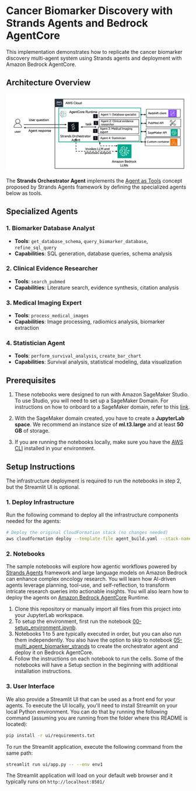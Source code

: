 # Cancer Biomarker Discovery with Strands Agents and Bedrock AgentCore

This implementation demonstrates how to replicate the cancer biomarker discovery multi-agent system using Strands agents and deployment with Amazon Bedrock AgentCore.

## Architecture Overview

![architecture](../images/Biomarker_agents_Strands_AgentCore.png)

The **Strands Orchestrator Agent** implements the [Agent as Tools](https://strandsagents.com/latest/documentation/docs/user-guide/concepts/multi-agent/agents-as-tools/) concept proposed by Strands Agents framework by defining the specialized agents below as tools.

## Specialized Agents

### 1. Biomarker Database Analyst
- **Tools**: `get_database_schema`, `query_biomarker_database`, `refine_sql_query`
- **Capabilities**: SQL generation, database queries, schema analysis

### 2. Clinical Evidence Researcher
- **Tools**: `search_pubmed`
- **Capabilities**: Literature search, evidence synthesis, citation analysis

### 3. Medical Imaging Expert
- **Tools**: `process_medical_images`
- **Capabilities**: Image processing, radiomics analysis, biomarker extraction

### 4. Statistician Agent  
- **Tools**: `perform_survival_analysis`, `create_bar_chart`
- **Capabilities**: Survival analysis, statistical modeling, data visualization

## Prerequisites

1. These notebooks were designed to run with Amazon SageMaker Studio. To use Studio, you will need to set up a SageMaker Domain. For instructions on how to onboard to a SageMaker domain, refer to this [link](https://docs.aws.amazon.com/sagemaker/latest/dg/gs-studio-onboard.html).

2. With the SageMaker domain created, you have to create a **JupyterLab space**. We recommend an instance size of **ml.t3.large** and at least **50 GB** of storage.

3. If you are running the notebooks locally, make sure you have the [AWS CLI](https://aws.amazon.com/cli/) installed in your environment.

## Setup Instructions

The infrastructure deployment is required to run the notebooks in step 2, but the Streamlit UI is optional.

### 1. Deploy Infrastructure

Run the following command to deploy all the infrastructure components needed for the agents:

```bash
# Deploy the original CloudFormation stack (no changes needed)
aws cloudformation deploy --template-file agent_build.yaml --stack-name biomarker-agents
```

### 2. Notebooks

The sample notebooks will explore how agentic workflows powered by [Strands Agents](https://strandsagents.com/latest/) framework and large language models on Amazon Bedrock can enhance complex oncology research. You will learn how AI-driven agents leverage planning, tool-use, and self-reflection, to transform intricate research queries into actionable insights. You will also learn how to deploy the agents on [Amazon Bedrock AgentCore](https://aws.amazon.com/bedrock/agentcore/) Runtime.

1. Clone this repository or manually import all files from this project into your JupyterLab workspace.
2. To setup the environment, first run the notebook [00-setup_environment.ipynb](00-setup_environment.ipynb).
3. Notebooks 1 to 5 are typically executed in order, but you can also run them independently. You also have the option to skip to notebook [05-multi_agent_biomarker_strands](05-multi_agent_biomarker_strands.ipynb) to create the orchestrator agent and deploy it on Bedrock AgentCore.
4. Follow the instructions on each notebook to run the cells. Some of the notebooks will have a Setup section in the beginning with additional installation instructions.

### 3. User Interface

We also provide a Streamlit UI that can be used as a front end for your agents. To execute the UI locally, you'll need to install Streamlit on your local Python environment. You can do that by running the following command (assuming you are running from the folder where this README is located):

```bash
pip install -r ui/requirements.txt
```

To run the Streamlit application, execute the following command from the same path:

```bash
streamlit run ui/app.py -- --env env1
```

The Streamlit application will load on your default web browser and it typically runs on ```http://localhost:8501/```